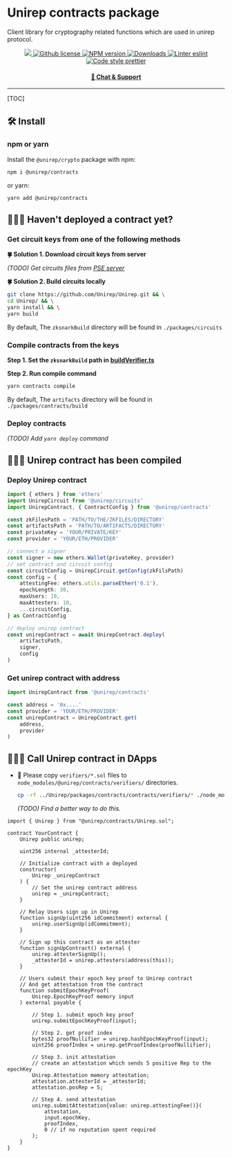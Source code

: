 # Unirep contracts package

Client library for cryptography related functions which are used in unirep protocol.

<p align="center">
    <a href="https://github.com/unirep/unirep">
        <img src="https://img.shields.io/badge/project-unirep-blue.svg?style=flat-square">
    </a>
    <a href="https://github.com/unirep/unirep/blob/master/LICENSE">
        <img alt="Github license" src="https://img.shields.io/github/license/unirep/unirep.svg?style=flat-square">
    </a>
    <a href="https://www.npmjs.com/package/@unirep/contracts">
        <img alt="NPM version" src="https://img.shields.io/npm/v/@unirep/contracts?style=flat-square" />
    </a>
    <a href="https://npmjs.org/package/@unirep/contracts">
        <img alt="Downloads" src="https://img.shields.io/npm/dm/@unirep/contracts.svg?style=flat-square" />
    </a>
    <a href="https://eslint.org/">
        <img alt="Linter eslint" src="https://img.shields.io/badge/linter-eslint-8080f2?style=flat-square&logo=eslint" />
    </a>
    <a href="https://prettier.io/">
        <img alt="Code style prettier" src="https://img.shields.io/badge/code%20style-prettier-f8bc45?style=flat-square&logo=prettier" />
    </a>
</p>


<div align="center">
    <h4>
        <a href="https://discord.gg/uRPhQVB2">
            🤖 Chat &amp; Support
        </a>
    </h4>
</div>

---

[TOC]

## 🛠 Install

### npm or yarn

Install the `@unirep/crypto` package with npm:

```bash
npm i @unirep/contracts
```

or yarn:

```bash
yarn add @unirep/contracts
```

## 👩🏻‍⚕️ Haven't deployed a contract yet?
### Get circuit keys from one of the following methods
**🍀 Solution 1. Download circuit keys from server**

*(TODO) Get circuits files from [PSE server](http://www.trusted-setup-pse.org/)*

**🍀 Solution 2. Build circuits locally**

```bash
git clone https://github.com/Unirep/Unirep.git && \
cd Unirep/ && \
yarn install && \
yarn build
```

By default, The `zksnarkBuild` directory will be found in `./packages/circuits`

### Compile contracts from the keys
**Step 1. Set the `zksnarkBuild` path in [buildVerifier.ts](./scripts/buildVerifiers.ts)**

**Step 2. Run compile command**
```bash
yarn contracts compile
```

By default, The `artifacts` directory will be found in `./packages/contracts/build`

### Deploy contracts
*(TODO) Add `yarn deploy` command*

## 🙆🏻‍♀️ Unirep contract has been compiled

### Deploy Unirep contract

```typescript
import { ethers } from 'ethers'
import UnirepCircuit from '@unirep/circuits'
import UnirepContract, { ContractConfig } from '@unirep/contracts'

const zkFilesPath = 'PATH/TO/THE/ZKFILES/DIRECTORY'
const artifactsPath = 'PATH/TO/ARTIFACTS/DIRECTORY'
const privateKey = 'YOUR/PRIVATE/KEY'
const provider = 'YOUR/ETH/PROVIDER'

// connect a signer
const signer = new ethers.Wallet(privateKey, provider)
// set contract and circuit config
const circuitConfig = UnirepCircuit.getConfig(zkFilsPath)
const config = {
    attestingFee: ethers.utils.parseEther('0.1'),
    epochLength: 30,
    maxUsers: 10,
    maxAttesters: 10,
    ...circuitConfig,
} as ContractConfig

// deploy unirep contract
const unirepContract = await UnirepContract.deploy(
    artifactsPath,
    signer,
    config
)
```

### Get unirep contract with address

```typescript
import UnirepContract from '@unirep/contracts'

const address = '0x....'
const provider = 'YOUR/ETH/PROVIDER'
const unirepContract = UnirepContract.get(
    address,
    provider
)
```

## 🙋🏻‍♂️ Call Unirep contract in DApps

- 🚸 Please copy `verifiers/*.sol` files to `node_modules/@unirep/contracts/verifiers/` directories.
    ```bash
    cp -rf ../Unirep/packages/contracts/contracts/verifiers/* ./node_modules/@unirep/contracts/verifiers
    ```
    *(TODO) Find a better way to do this.*

```solidity
import { Unirep } from "@unirep/contracts/Unirep.sol";

contract YourContract {
    Unirep public unirep;

    uint256 internal _attesterId;

    // Initialize contract with a deployed
    constructor(
        Unirep _unirepContract
    ) {
        // Set the unirep contract address
        unirep = _unirepContract;
    }

    // Relay Users sign up in Unirep
    function signUp(uint256 idCommitment) external {
        unirep.userSignUp(idCommitment);
    }

    // Sign up this contract as an attester
    function signUpContract() external {
        unirep.attesterSignUp();
        _attesterId = unirep.attesters(address(this));
    }

    // Users submit their epoch key proof to Unirep contract
    // And get attestation from the contract
    function submitEpochKeyProof(
        Unirep.EpochKeyProof memory input
    ) external payable {

        // Step 1. submit epoch key proof
        unirep.submitEpochKeyProof(input);

        // Step 2. get proof index
        bytes32 proofNullifier = unirep.hashEpochKeyProof(input);
        uint256 proofIndex = unirep.getProofIndex(proofNullifier);

        // Step 3. init attestation
        // create an attestation which sends 5 positive Rep to the epochKey
        Unirep.Attestation memory attestation;
        attestation.attesterId = _attesterId;
        attestation.posRep = 5;

        // Step 4. send attestation
        unirep.submitAttestation{value: unirep.attestingFee()}(
            attestation,
            input.epochKey,
            proofIndex,
            0 // if no reputation spent required
        );
    }
}
```